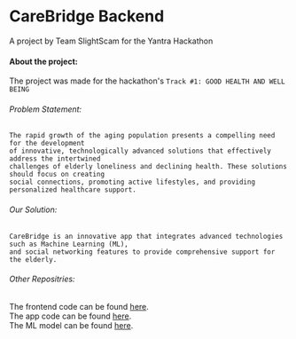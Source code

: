 # CareBridge Backend

A project by Team SlightScam for the Yantra Hackathon

#### About the project:

The project was made for the hackathon's `Track #1: GOOD HEALTH AND WELL BEING`

###### Problem Statement:

```
The rapid growth of the aging population presents a compelling need for the development
of innovative, technologically advanced solutions that effectively address the intertwined
challenges of elderly loneliness and declining health. These solutions should focus on creating
social connections, promoting active lifestyles, and providing personalized healthcare support.
```

###### Our Solution:

```
CareBridge is an innovative app that integrates advanced technologies such as Machine Learning (ML),
and social networking features to provide comprehensive support for the elderly.
```

###### Other Repositries:

The frontend code can be found [here](https://github.com/HeavyScam/care-bridge-web). <br>
The app code can be found [here](https://github.com/anandrajaram21/CareBridgeApp). <br>
The ML model can be found [here](https://github.com/anandrajaram21/CareBridgeML).

